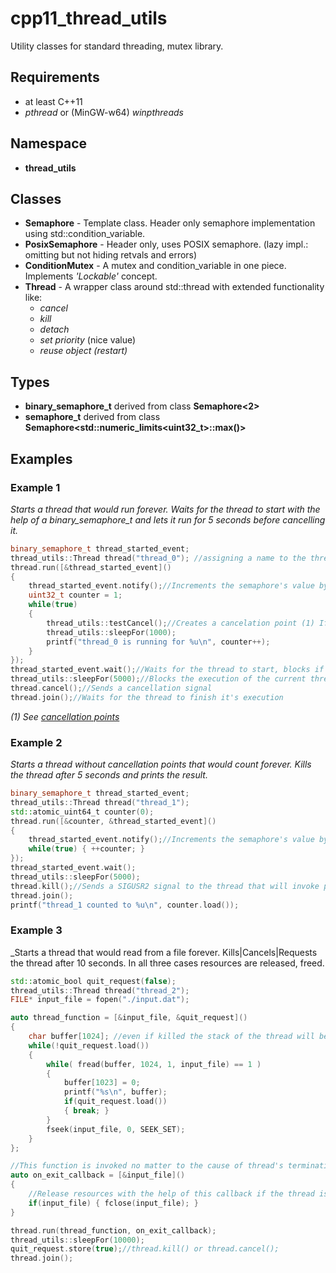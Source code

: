 # cpp11_thread_utils
Utility classes for standard threading, mutex library.

## Requirements
* at least C++11
* _pthread_ or (MinGW-w64) _winpthreads_
## Namespace
* **thread_utils**
## Classes
* **Semaphore** - Template class. Header only semaphore implementation using std::condition_variable.
* **PosixSemaphore** - Header only, uses POSIX semaphore. (lazy impl.: omitting but not hiding retvals and errors) 
* **ConditionMutex** - A mutex and condition_variable in one piece. Implements _'Lockable'_ concept.
* **Thread** - A wrapper class around std::thread with extended functionality like:
  * _cancel_
  * _kill_
  * _detach_
  * _set priority_ (nice value)
  * _reuse object (restart)_

## Types
* **binary_semaphore_t** derived from class **Semaphore<2>**
* **semaphore_t** derived from class **Semaphore<std::numeric_limits<uint32_t>::max()>**

## Examples

### Example 1
_Starts a thread that would run forever. Waits for the thread to start with the help of a binary_semaphore_t and lets it run for 5 seconds before cancelling it._
```c++
binary_semaphore_t thread_started_event;
thread_utils::Thread thread("thread_0"); //assigning a name to the thread 'thread_0'
thread.run([&thread_started_event]()
{
    thread_started_event.notify();//Increments the semaphore's value by one (alias for post())
    uint32_t counter = 1;
    while(true)
    {
        thread_utils::testCancel();//Creates a cancelation point (1) If canceled this function does not return
        thread_utils::sleepFor(1000);
        printf("thread_0 is running for %u\n", counter++);
    }
});
thread_started_event.wait();//Waits for the thread to start, blocks if the semaphore's value is zero
thread_utils::sleepFor(5000);//Blocks the execution of the current thread for at least the specified milliseconds
thread.cancel();//Sends a cancellation signal
thread.join();//Waits for the thread to finish it's execution
```
_(1) See [cancellation points](http://pubs.opengroup.org/onlinepubs/000095399/functions/xsh_chap02_09.html#tag_02_09_05_02)_

### Example 2
_Starts a thread without cancellation points that would count forever. Kills the thread after 5 seconds and prints the result._
```c++
binary_semaphore_t thread_started_event;
thread_utils::Thread thread("thread_1");
std::atomic_uint64_t counter(0);
thread.run([&counter, &thread_started_event]()
{
    thread_started_event.notify();//Increments the semaphore's value by one (alias for post())
    while(true) { ++counter; }
});
thread_started_event.wait();
thread_utils::sleepFor(5000);
thread.kill();//Sends a SIGUSR2 signal to the thread that will invoke pthread_exit()
thread.join();
printf("thread_1 counted to %u\n", counter.load());
```

### Example 3
_Starts a thread that would read from a file forever. Kills|Cancels|Requests the thread after 10 seconds. In all three cases resources are released, freed.
```c++
std::atomic_bool quit_request(false);
thread_utils::Thread thread("thread_2");
FILE* input_file = fopen("./input.dat");

auto thread_function = [&input_file, &quit_request]()
{
    char buffer[1024]; //even if killed the stack of the thread will be freed
    while(!quit_request.load())
    {
        while( fread(buffer, 1024, 1, input_file) == 1 )
        {
            buffer[1023] = 0;
            printf("%s\n", buffer);
            if(quit_request.load()) 
            { break; }
        }
        fseek(input_file, 0, SEEK_SET);
    }
};

//This function is invoked no matter to the cause of thread's termination
auto on_exit_callback = [&input_file]()
{
    //Release resources with the help of this callback if the thread is cancelled, killed, or generally
    if(input_file) { fclose(input_file); }
}

thread.run(thread_function, on_exit_callback);
thread_utils::sleepFor(10000);
quit_request.store(true);//thread.kill() or thread.cancel();
thread.join();
```
